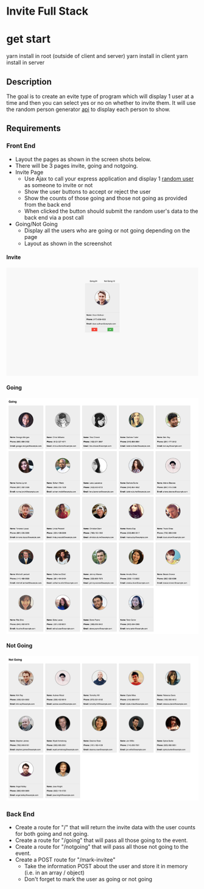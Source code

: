 # Invite Full Stack

# get start

yarn install in root (outside of client and server)
yarn install in client
yarn install in server

## Description
The goal is to create an evite type of program which will display 1 user at a time and then you can select yes or no on whether to invite them.  It will use the random person generator
[api](https://randomuser.me/) to display each person to show.

## Requirements

### Front End
* Layout the pages as shown in the screen shots below.  
* There will be 3 pages invite, going and notgoing.
* Invite Page
	* Use Ajax to call your express application and display 1 [random user](https://randomuser.me/) as someone to invite or not
	* Show the user buttons to accept or reject the user
	* Show the counts of those going and those not going as provided from the back end
	* When clicked the button should submit the random user's data to the back end via a post call
* Going/Not Going
	* Display all the users who are going or not going depending on the page
	* Layout as shown in the screenshot

#### Invite
![invite](single.png)

#### Going
![going](going.png)

#### Not Going
![notgoing](notgoing.png)

### Back End
* Create a route for "/" that will return the invite data with the user counts for both going and not going.
* Create a route for "/going" that will pass all those going to the event.
* Create a route for "/notgoing" that will pass all those not going to the event.
* Create a POST route for "/mark-invitee"
	* Take the information POST about the user and store it in memory (i.e. in an array / object)
	* Don't forget to mark the user as going or not going